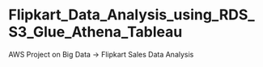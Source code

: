 # Flipkart_Data_Analysis_using_RDS_S3_Glue_Athena_Tableau
AWS Project on Big Data -> Flipkart Sales Data Analysis
